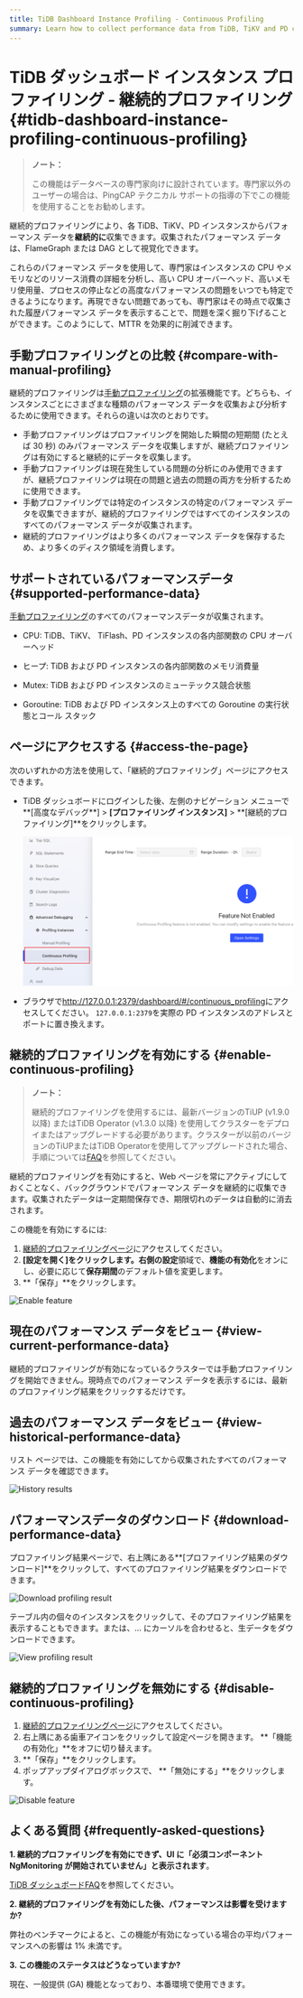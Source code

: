 ```yaml
---
title: TiDB Dashboard Instance Profiling - Continuous Profiling
summary: Learn how to collect performance data from TiDB, TiKV and PD continuously to reduce MTTR.
---
```


# TiDB ダッシュボード インスタンス プロファイリング - 継続的プロファイリング {#tidb-dashboard-instance-profiling-continuous-profiling}

> **ノート：**
>
> この機能はデータベースの専門家向けに設計されています。専門家以外のユーザーの場合は、PingCAP テクニカル サポートの指導の下でこの機能を使用することをお勧めします。

継続的プロファイリングにより、各 TiDB、TiKV、PD インスタンスからパフォーマンス データを**継続的に**収集できます。収集されたパフォーマンス データは、FlameGraph または DAG として視覚化できます。

これらのパフォーマンス データを使用して、専門家はインスタンスの CPU やメモリなどのリソース消費の詳細を分析し、高い CPU オーバーヘッド、高いメモリ使用量、プロセスの停止などの高度なパフォーマンスの問題をいつでも特定できるようになります。再現できない問題であっても、専門家はその時点で収集された履歴パフォーマンス データを表示することで、問題を深く掘り下げることができます。このようにして、MTTR を効果的に削減できます。

## 手動プロファイリングとの比較 {#compare-with-manual-profiling}

継続的プロファイリングは[<a href="/dashboard/dashboard-profiling.md">手動プロファイリング</a>](/dashboard/dashboard-profiling.md)の拡張機能です。どちらも、インスタンスごとにさまざまな種類のパフォーマンス データを収集および分析するために使用できます。それらの違いは次のとおりです。

-   手動プロファイリングはプロファイリングを開始した瞬間の短期間 (たとえば 30 秒) のみパフォーマンス データを収集しますが、継続プロファイリングは有効にすると継続的にデータを収集します。
-   手動プロファイリングは現在発生している問題の分析にのみ使用できますが、継続プロファイリングは現在の問題と過去の問題の両方を分析するために使用できます。
-   手動プロファイリングでは特定のインスタンスの特定のパフォーマンス データを収集できますが、継続的プロファイリングではすべてのインスタンスのすべてのパフォーマンス データが収集されます。
-   継続的プロファイリングはより多くのパフォーマンス データを保存するため、より多くのディスク領域を消費します。

## サポートされているパフォーマンスデータ {#supported-performance-data}

[<a href="/dashboard/dashboard-profiling.md#supported-performance-data">手動プロファイリング</a>](/dashboard/dashboard-profiling.md#supported-performance-data)のすべてのパフォーマンスデータが収集されます。

-   CPU: TiDB、TiKV、 TiFlash、PD インスタンスの各内部関数の CPU オーバーヘッド

-   ヒープ: TiDB および PD インスタンスの各内部関数のメモリ消費量

-   Mutex: TiDB および PD インスタンスのミューテックス競合状態

-   Goroutine: TiDB および PD インスタンス上のすべての Goroutine の実行状態とコール スタック

## ページにアクセスする {#access-the-page}

次のいずれかの方法を使用して、「継続的プロファイリング」ページにアクセスできます。

-   TiDB ダッシュボードにログインした後、左側のナビゲーション メニューで**[高度なデバッグ**] &gt; **[プロファイリング インスタンス]** &gt; **[継続的プロファイリング]**をクリックします。

    ![Access page](/media/dashboard/dashboard-conprof-access.png)

-   ブラウザで[<a href="http://127.0.0.1:2379/dashboard/#/continuous_profiling">http://127.0.0.1:2379/dashboard/#/continuous_profiling</a>](http://127.0.0.1:2379/dashboard/#/continuous_profiling)にアクセスしてください。 `127.0.0.1:2379`を実際の PD インスタンスのアドレスとポートに置き換えます。

## 継続的プロファイリングを有効にする {#enable-continuous-profiling}

> **ノート：**
>
> 継続的プロファイリングを使用するには、最新バージョンのTiUP (v1.9.0 以降) またはTiDB Operator (v1.3.0 以降) を使用してクラスターをデプロイまたはアップグレードする必要があります。クラスターが以前のバージョンのTiUPまたはTiDB Operatorを使用してアップグレードされた場合、手順については[<a href="/dashboard/dashboard-faq.md#a-required-component-ngmonitoring-is-not-started-error-is-shown">FAQ</a>](/dashboard/dashboard-faq.md#a-required-component-ngmonitoring-is-not-started-error-is-shown)を参照してください。

継続的プロファイリングを有効にすると、Web ページを常にアクティブにしておくことなく、バックグラウンドでパフォーマンス データを継続的に収集できます。収集されたデータは一定期間保存でき、期限切れのデータは自動的に消去されます。

この機能を有効にするには:

1.  [<a href="#access-the-page">継続的プロファイリングページ</a>](#access-the-page)にアクセスしてください。
2.  **[設定を開く]**をクリックします。右側の**設定**領域で、**機能の有効化**をオンにし、必要に応じて**保存期間**のデフォルト値を変更します。
3.  **「保存」**をクリックします。

![Enable feature](/media/dashboard/dashboard-conprof-start.png)

## 現在のパフォーマンス データをビュー {#view-current-performance-data}

継続的プロファイリングが有効になっているクラスターでは手動プロファイリングを開始できません。現時点でのパフォーマンス データを表示するには、最新のプロファイリング結果をクリックするだけです。

## 過去のパフォーマンス データをビュー {#view-historical-performance-data}

リスト ページでは、この機能を有効にしてから収集されたすべてのパフォーマンス データを確認できます。

![History results](/media/dashboard/dashboard-conprof-history.png)

## パフォーマンスデータのダウンロード {#download-performance-data}

プロファイリング結果ページで、右上隅にある**[プロファイリング結果のダウンロード]**をクリックして、すべてのプロファイリング結果をダウンロードできます。

![Download profiling result](/media/dashboard/dashboard-conprof-download.png)

テーブル内の個々のインスタンスをクリックして、そのプロファイリング結果を表示することもできます。または、... にカーソルを合わせると、生データをダウンロードできます。

![View profiling result](/media/dashboard/dashboard-conprof-single.png)

## 継続的プロファイリングを無効にする {#disable-continuous-profiling}

1.  [<a href="#access-the-page">継続的プロファイリングページ</a>](#access-the-page)にアクセスしてください。
2.  右上隅にある歯車アイコンをクリックして設定ページを開きます。 **「機能の有効化」**をオフに切り替えます。
3.  **「保存」**をクリックします。
4.  ポップアップダイアログボックスで、 **「無効にする」**をクリックします。

![Disable feature](/media/dashboard/dashboard-conprof-stop.png)

## よくある質問 {#frequently-asked-questions}

**1. 継続的プロファイリングを有効にできず、UI に「必須コンポーネントNgMonitoring が開始されていません」と表示されます**。

[<a href="/dashboard/dashboard-faq.md#a-required-component-ngmonitoring-is-not-started-error-is-shown">TiDB ダッシュボードFAQ</a>](/dashboard/dashboard-faq.md#a-required-component-ngmonitoring-is-not-started-error-is-shown)を参照してください。

**2. 継続的プロファイリングを有効にした後、パフォーマンスは影響を受けますか?**

弊社のベンチマークによると、この機能が有効になっている場合の平均パフォーマンスへの影響は 1% 未満です。

**3. この機能のステータスはどうなっていますか?**

現在、一般提供 (GA) 機能となっており、本番環境で使用できます。
